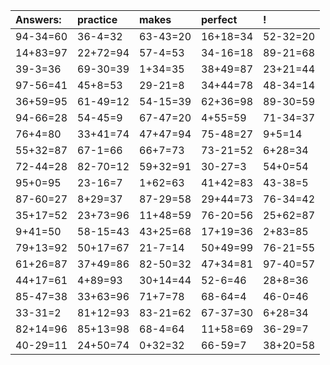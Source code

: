 | Answers: | practice | makes | perfect | ! |
| :--- | :--- | :--- | :--- | :--- |
| 94-34=60 | 36-4=32 | 63-43=20 | 16+18=34 | 52-32=20 | 
| 14+83=97 | 22+72=94 | 57-4=53 | 34-16=18 | 89-21=68 | 
| 39-3=36 | 69-30=39 | 1+34=35 | 38+49=87 | 23+21=44 | 
| 97-56=41 | 45+8=53 | 29-21=8 | 34+44=78 | 48-34=14 | 
| 36+59=95 | 61-49=12 | 54-15=39 | 62+36=98 | 89-30=59 | 
| 94-66=28 | 54-45=9 | 67-47=20 | 4+55=59 | 71-34=37 | 
| 76+4=80 | 33+41=74 | 47+47=94 | 75-48=27 | 9+5=14 | 
| 55+32=87 | 67-1=66 | 66+7=73 | 73-21=52 | 6+28=34 | 
| 72-44=28 | 82-70=12 | 59+32=91 | 30-27=3 | 54+0=54 | 
| 95+0=95 | 23-16=7 | 1+62=63 | 41+42=83 | 43-38=5 | 
| 87-60=27 | 8+29=37 | 87-29=58 | 29+44=73 | 76-34=42 | 
| 35+17=52 | 23+73=96 | 11+48=59 | 76-20=56 | 25+62=87 | 
| 9+41=50 | 58-15=43 | 43+25=68 | 17+19=36 | 2+83=85 | 
| 79+13=92 | 50+17=67 | 21-7=14 | 50+49=99 | 76-21=55 | 
| 61+26=87 | 37+49=86 | 82-50=32 | 47+34=81 | 97-40=57 | 
| 44+17=61 | 4+89=93 | 30+14=44 | 52-6=46 | 28+8=36 | 
| 85-47=38 | 33+63=96 | 71+7=78 | 68-64=4 | 46-0=46 | 
| 33-31=2 | 81+12=93 | 83-21=62 | 67-37=30 | 6+28=34 | 
| 82+14=96 | 85+13=98 | 68-4=64 | 11+58=69 | 36-29=7 | 
| 40-29=11 | 24+50=74 | 0+32=32 | 66-59=7 | 38+20=58 | 
